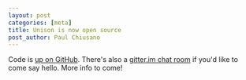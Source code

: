 ```yaml
---
layout: post
categories: [meta]
title: Unison is now open source
post_author: Paul Chiusano
---
```


Code is [up on GitHub](https://github.com/unisonweb/platform). There's also a [gitter.im chat room](https://gitter.im/unisonweb/platform) if you'd like to come say hello. More info to come!
